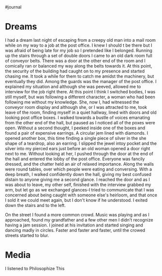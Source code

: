 #journal 

# Dreams
I had a dream last night of escaping from a creepy old man into a mail room while on my way to a job at the post office. I knew I should t be there but I was afraid of being late for my job so I pretended like I belonged. Running up the stairs through a set of double doors I came to an old dark room full of conveyor belts. There was a door at the other end of the room and I comically ran or balanced my way along the belts towards it. At this point, the security of the building had caught on to my presence and started chasing me. It took a while for them to catch me amidst the machinery, but eventually they did. Among the guards was the manager of the post office. I explained my situation and although she was peeved, allowed me to interview for the job right there. At this point I think I switched bodies, I was still myself, but was following a different character, a woman who had been following me without my knowledge. She, now I, had witnessed the conveyor room display and although she, or I was attracted to me, took leave of the room, finding myself in a quiet hallway, lined with doors and old looking post office boxes. I walked towards a bustle of voices emanating from the other end of the hall, but paused as I noticed all of the poxes were open. Without a second thought, I peeked inside one of the boxes and found a pair of expensive earrings. A circular jem lined with diamonds. I opened another box, this time finding a single piece of silver in the she shape of a teardrop, also an earring. I slipped the jewel intoy pocket and the silver into my pierced ears just before an old woman opened a door right next to me. Without looking at her, I pushed through the door at the end of the hall and entered the lobby of the post office. Everyone was fancily dressed, and the chatter held an air of relaxed importance. Along the walls were round tables, over which people were eating and conversing. With a deep breath, I walked confidently down the hall, giving my best confused distain to anyone giving me a second glance. I reached the door and as I was about to leave, my other self, finished with the interview grabbed my arm, but let go as we exchanged glances-I tried to communicate that I was concerned about being caught with someone else's heirloom, and that once I sold it we could meet again, but I don't know if he understood. I exited down the stairs and to the left. 

On the street I found a more common crowd. Music was playing and as I approached, found my grandfather and a few other men I didn't recognize having a jam session. I joined at his invitation and started singing and dancing madly in circles. Faster and faster and faster, until the crowed streets started to blur.  

# Media 
I listened to Philosophize This 